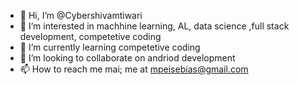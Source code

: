 - 👋 Hi, I’m @Cybershivamtiwari
- 👀 I’m interested in machhine learning, AL, data science ,full stack development, competetive coding
- 🌱 I’m currently learning competetive coding
- 💞️ I’m looking to collaborate on andriod development
- 📫 How to reach me mai; me at mpeisebias@gmail.com

<!---
Cybershivamtiwari/Cybershivamtiwari is a ✨ special ✨ repository because its `README.md` (this file) appears on your GitHub profile.
You can click the Preview link to take a look at your changes.
--->
